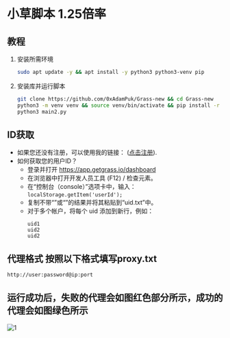 # 小草脚本 1.25倍率

## 教程

1. 安装所需环境
   ```bash
   sudo apt update -y && apt install -y python3 python3-venv pip
   ```

2. 安装库并运行脚本
   ```bash
   git clone https://github.com/0xAdamPuk/Grass-new && cd Grass-new
   python3 -m venv venv && source venv/bin/activate && pip install -r requirements.txt
   python3 main2.py
   ```

## ID获取
- 如果您还没有注册，可以使用我的链接： ([点击注册](https://app.getgrass.io/register?referralCode=DzRrYsxB0uj0gIY)).
- 如何获取您的用户ID？
  - 登录并打开 https://app.getgrass.io/dashboard
  - 在浏览器中打开开发人员工具 (F12) / 检查元素。
  - 在“控制台（console）”选项卡中，输入：
   `localStorage.getItem('userId');`
  - 复制不带“”或“”的结果并将其粘贴到“uid.txt”中。
  - 对于多个帐户，将每个 uid 添加到新行，例如：
       ```
     uid1
     uid2
     uid2
     ```

## 代理格式 按照以下格式填写proxy.txt
 ```bash
http://user:password@ip:port
   ```



## 运行成功后，失败的代理会如图红色部分所示，成功的代理会如图绿色所示
![1](https://github.com/user-attachments/assets/a1d8356d-94cc-4566-bc7b-0d016c093666)

